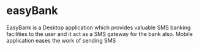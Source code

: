# easyBank
EasyBank is a Desktop application which provides valuable SMS banking facilities to the user and it act as a SMS gateway for the bank also. Mobile application eases the work of sending SMS

